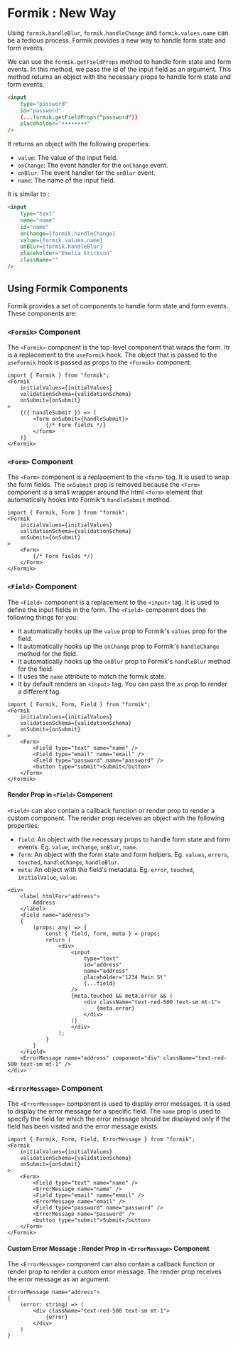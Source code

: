 # Formik : New Way

Using `formik.handleBlur`, `formik.handleChange` and `formik.values.name` can be a tedious process. Formik provides a new way to handle form state and form events.

We can use the `formik.getFieldProps` method to handle form state and form events. In this method, we pass the id of the input field as an argument. This method returns an object with the necessary props to handle form state and form events.

```html
<input
    type="password"
    id="password"
    {...formik.getFieldProps("password")}
    placeholder="••••••••"
/>
```

It returns an object with the following properties:

- `value`: The value of the input field.
- `onChange`: The event handler for the `onChange` event.
- `onBlur`: The event handler for the `onBlur` event.
- `name`: The name of the input field.

It is similar to :

```html
<input
    type="text"
    name="name"
    id="name"
    onChange={formik.handleChange}
    value={formik.values.name}
    onBlur={formik.handleBlur}
    placeholder="Emelia Erickson"
    className=""
/>
```

## Using Formik Components

Formik provides a set of components to handle form state and form events. These components are:

### `<Formik>` Component

The `<Formik>` component is the top-level component that wraps the form. Itr is a replacement to the `useFormik` hook. The  object that is passed to the `useFormik` hook is passed as props to the `<Formik>` component.

```tsx
import { Formik } from "formik";
<Formik 
    initialValues={initialValues}
    validationSchema={validationSchema}
    onSubmit={onSubmit}
>
    {({ handleSubmit }) => (
        <form onSubmit={handleSubmit}>
            {/* Form fields */}
        </form>
    )}
</Formik>
```

### `<Form>` Component

The `<Form>` component is a replacement to the `<form>` tag. It is used to wrap the form fields. The `onSubmit` prop is removed because the `<Form>` component is a small wrapper around the html `<form>` element that automatically hooks into Formik's `handleSubmit` method.

```tsx
import { Formik, Form } from "formik";
<Formik 
    initialValues={initialValues}
    validationSchema={validationSchema}
    onSubmit={onSubmit}
>
    <Form>
        {/* Form fields */}
    </Form>
</Formik>
```

### `<Field>` Component

The `<Field>` component is a replacement to the `<input>` tag. It is used to define the input fields in the form. The `<Field>` component does the following things for you:

- It automatically hooks up the `value` prop to Formik's `values` prop for the field.
- It automatically hooks up the `onChange` prop to Formik's `handleChange` method for the field.
- It automatically hooks up the `onBlur` prop to Formik's `handleBlur` method for the field.
- It uses the `name` attribute to match the formik state.
- It by default renders an `<input>` tag. You can pass the `as` prop to render a different tag.

```tsx
import { Formik, Form, Field } from "formik";
<Formik 
    initialValues={initialValues}
    validationSchema={validationSchema}
    onSubmit={onSubmit}
>
    <Form>
        <Field type="text" name="name" />
        <Field type="email" name="email" />
        <Field type="password" name="password" />
        <button type="submit">Submit</button>
    </Form>
</Formik>
```

#### Render Prop in `<Field>` Component

`<Field>` can also contain a callback function or render prop to render a custom component. The render prop receives an object with the following properties:

- `field`: An object with the necessary props to handle form state and form events. Eg. `value`, `onChange`, `onBlur`, `name`.
- `form`: An object with the form state and form helpers. Eg. `values`, `errors`, `touched`, `handleChange`, `handleBlur`.
- `meta`: An object with the field's metadata. Eg. `error`, `touched`, `initialValue`, `value`.

```tsx
<div>
    <label htmlFor="address">
        Address
    </label>
    <Field name="address">
    {
        (props: any) => {
            const { field, form, meta } = props;
            return (
                <div>
                    <input
                        type="text"
                        id="address"
                        name="address"
                        placeholder="1234 Main St"
                        {...field}
                    />
                    {meta.touched && meta.error && (
                        <div className="text-red-500 text-sm mt-1">
                            {meta.error}
                        </div>
                    )}
                    </div>
                );
            }
        }
    </Field>
    <ErrorMessage name="address" component="div" className="text-red-500 text-sm mt-1" />
</div>
```

### `<ErrorMessage>` Component

The `<ErrorMessage>` component is used to display error messages. It is used to display the error message for a specific field. The `name` prop is used to specify the field for which the error message should be displayed only if the field has been visited and the error message exists.

```tsx
import { Formik, Form, Field, ErrorMessage } from "formik";
<Formik 
    initialValues={initialValues}
    validationSchema={validationSchema}
    onSubmit={onSubmit}
>
    <Form>
        <Field type="text" name="name" />
        <ErrorMessage name="name" />
        <Field type="email" name="email" />
        <ErrorMessage name="email" />
        <Field type="password" name="password" />
        <ErrorMessage name="password" />
        <button type="submit">Submit</button>
    </Form>
</Formik>
```

#### Custom Error Message : Render Prop in `<ErrorMessage>` Component

The `<ErrorMessage>` component can also contain a callback function or render prop to render a custom error message. The render prop receives the error message as an argument.

```tsx
<ErrorMessage name="address">
{
    (error: string) => (
        <div className="text-red-500 text-sm mt-1">
            {error}
        </div>
    )
}
